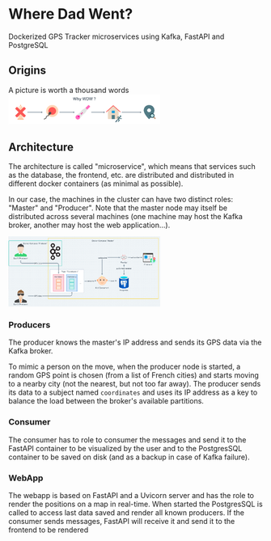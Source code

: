 # Where Dad Went?

Dockerized GPS Tracker microservices using Kafka, FastAPI and PostgreSQL

## Origins

A picture is worth a thousand words
<img
  src="/img/why-wdw.png"
  alt="Alt text"
  style="display: inline-block; margin: 0 auto; max-width: 300px">

## Architecture

The architecture is called "microservice", which means that services such as the database, the frontend, etc. are distributed and distributed in different docker containers (as minimal as possible).

In our case, the machines in the cluster can have two distinct roles: "Master" and "Producer". Note that the master node may itself be distributed across several machines (one machine may host the Kafka broker, another may host the web application...).

<img
  src="/img/architecture.png"
  alt="Alt text"
  title="Architecture"
  style="display: inline-block; margin: 0 auto; max-width: 300px">

### Producers

The producer knows the master's IP address and sends its GPS data via the Kafka broker.

To mimic a person on the move, when the producer node is started, a random GPS point is chosen (from a list of French cities) and starts moving to a nearby city (not the nearest, but not too far away). 
The producer sends its data to a subject named `coordinates` and uses its IP address as a key to balance the load between the broker's available partitions.

### Consumer

The consumer has to role to consumer the messages and send it to the FastAPI container to be visualized by the user and to the PostgresSQL container to be saved on disk (and as a backup in case of Kafka failure).

### WebApp

The webapp is based on FastAPI and a Uvicorn server and has the role to render the positions on a map in real-time. When started the PostgresSQL is called to access last data saved and render all known producers. If the consumer sends messages, FastAPI will receive it and send it to the frontend to be rendered
